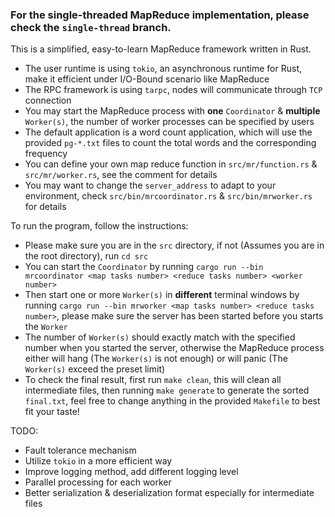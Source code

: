 ### For the single-threaded MapReduce implementation, please check the `single-thread` branch.

This is a simplified, easy-to-learn MapReduce framework written in Rust.
- The user runtime is using `tokio`, an asynchronous runtime for Rust, make it efficient under I/O-Bound scenario like MapReduce
- The RPC framework is using `tarpc`, nodes will communicate through `TCP` connection
- You may start the MapReduce process with **one** `Coordinator` & **multiple** `Worker(s)`, the number of worker processes can be specified by users
- The default application is a word count application, which will use the provided `pg-*.txt` files to count the total words and the corresponding frequency
- You can define your own map reduce function in `src/mr/function.rs` & `src/mr/worker.rs`, see the comment for details
- You may want to change the `server_address` to adapt to your environment, check `src/bin/mrcoordinator.rs` & `src/bin/mrworker.rs` for details

To run the program, follow the instructions:
- Please make sure you are in the `src` directory, if not (Assumes you are in the root directory), run `cd src`
- You can start the `Coordinator` by running `cargo run --bin mrcoordinator <map tasks number> <reduce tasks number> <worker number>`
- Then start one or more `Worker(s)` in **different** terminal windows by running `cargo run --bin mrworker <map tasks number> <reduce tasks number>`, please make sure the server has been started before you starts the `Worker`
- The number of `Worker(s)` should exactly match with the specified number when you started the server, otherwise the MapReduce process either will hang (The `Worker(s)` is not enough) or will panic (The `Worker(s)` exceed the preset limit)
- To check the final result, first run `make clean`, this will clean all intermediate files, then running `make generate` to generate the sorted `final.txt`, feel free to change anything in the provided `Makefile` to best fit your taste!

TODO:
- Fault tolerance mechanism
- Utilize `tokio` in a more efficient way
- Improve logging method, add different logging level
- Parallel processing for each worker
- Better serialization & deserialization format especially for intermediate files